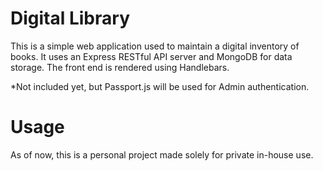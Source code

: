 # Digital Library
This is a simple web application used to maintain a digital inventory of books.
It uses an Express RESTful API server and MongoDB for data storage.
The front end is rendered using Handlebars.

*Not included yet, but Passport.js will be used for Admin authentication.

# Usage
As of now, this is a personal project made solely for private in-house use.
